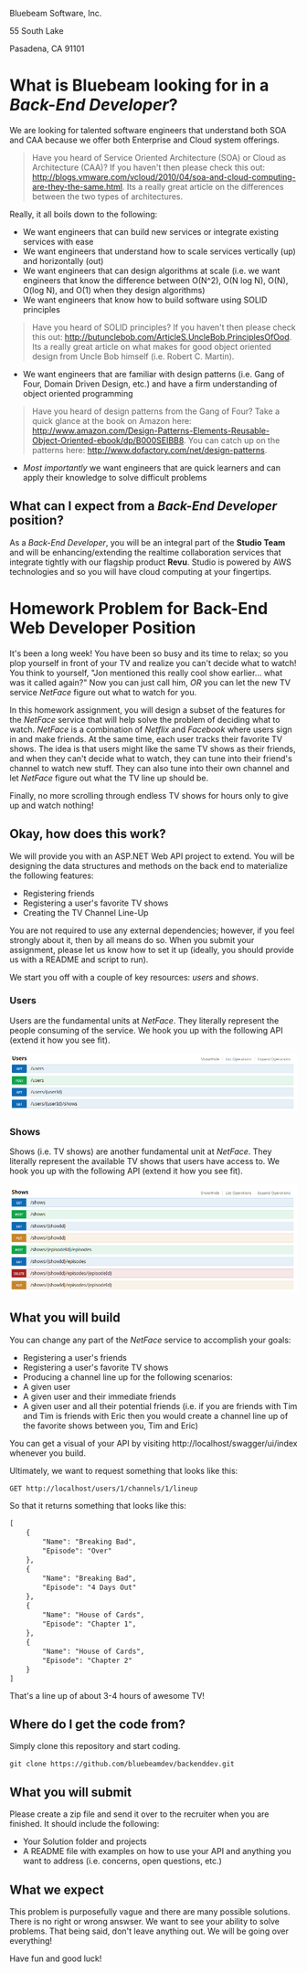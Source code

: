Bluebeam Software, Inc.

55 South Lake

Pasadena, CA 91101

# What is Bluebeam looking for in a *Back-End Developer*?

We are looking for talented software engineers that understand both SOA and CAA because we offer both Enterprise and Cloud system offerings.

> Have you heard of Service Oriented Architecture (SOA) or Cloud as Architecture (CAA)? If you haven't then please check this out: http://blogs.vmware.com/vcloud/2010/04/soa-and-cloud-computing-are-they-the-same.html. Its a really great article on the differences between the two types of architectures.

Really, it all boils down to the following:
* We want engineers that can build new services or integrate existing services with ease
* We want engineers that understand how to scale services vertically (up) and horizontally (out)
* We want engineers that can design algorithms at scale (i.e. we want engineers that know the difference between O(N^2), O(N log N), O(N), O(log N), and O(1) when they design algorithms)
* We want engineers that know how to build software using SOLID principles

> Have you heard of SOLID principles? If you haven't then please check this out: http://butunclebob.com/ArticleS.UncleBob.PrinciplesOfOod. Its a really great article on what makes for good object oriented design from Uncle Bob himself (i.e. Robert C. Martin).

* We want engineers that are familiar with design patterns (i.e. Gang of Four, Domain Driven Design, etc.) and have a firm understanding of object oriented programming

> Have you heard of design patterns from the Gang of Four? Take a quick glance at the book on Amazon here: http://www.amazon.com/Design-Patterns-Elements-Reusable-Object-Oriented-ebook/dp/B000SEIBB8. You can catch up on the patterns here: http://www.dofactory.com/net/design-patterns.

* *Most importantly* we want engineers that are quick learners and can apply their knowledge to solve difficult problems

## What can I expect from a *Back-End Developer* position?

As a *Back-End Developer*, you will be an integral part of the **Studio Team** and will be enhancing/extending the realtime collaboration services that integrate tightly with our flagship product **Revu**. Studio is powered by AWS technologies and so you will have cloud computing at your fingertips.

# Homework Problem for Back-End Web Developer Position

It's been a long week! You have been so busy and its time to relax; so you plop yourself in front of your TV and realize you can't decide what to watch! You think to yourself, "Jon mentioned this really cool show earlier... what was it called again?" Now you can just call him, *OR* you can let the new TV service *NetFace* figure out what to watch for you.

In this homework assignment, you will design a subset of the features for the *NetFace* service that will help solve the problem of deciding what to watch. *NetFace* is a combination of *Netflix* and *Facebook* where users sign in and make friends. At the same time, each user tracks their favorite TV shows. The idea is that users might like the same TV shows as their friends, and when they can't decide what to watch, they can tune into their friend's channel to watch new stuff. They can also tune into their own channel and let *NetFace* figure out what the TV line up should be.

Finally, no more scrolling through endless TV shows for hours only to give up and watch nothing!

## Okay, how does this work?

We will provide you with an ASP.NET Web API project to extend. You will be designing the data structures and methods on the back end to materialize the following features:
* Registering friends
* Registering a user's favorite TV shows
* Creating the TV Channel Line-Up

You are not required to use any external dependencies; however, if you feel strongly about it, then by all means do so.
When you submit your assignment, please let us know how to set it up (ideally, you should provide us with a README and script to run).

We start you off with a couple of key resources: *users* and *shows*.

### Users

Users are the fundamental units at *NetFace*. They literally represent the people consuming of the service. We hook you up with the following API (extend it how you see fit).

![](images/users.png)

### Shows

Shows (i.e. TV shows) are another fundamental unit at *NetFace*. They literally represent the available TV shows that users have access to. We hook you up with the following API (extend it how you see fit).

![](images/shows.png)


## What you will build

You can change any part of the *NetFace* service to accomplish your goals:
* Registering a user's friends
* Registering a user's favorite TV shows
* Producing a channel line up for the following scenarios:
 * A given user
 * A given user and their immediate friends
 * A given user and all their potential friends (i.e. if you are friends with Tim and Tim is friends with Eric then you would create a channel line up of the favorite shows between you, Tim and Eric)

You can get a visual of your API by visiting http://localhost/swagger/ui/index whenever you build.

Ultimately, we want to request something that looks like this:
```
GET http://localhost/users/1/channels/1/lineup
```
So that it returns something that looks like this:
```
[
    {
        "Name": "Breaking Bad",
        "Episode": "Over"
    },
    {
        "Name": "Breaking Bad",
        "Episode": "4 Days Out"
    },
    {
        "Name": "House of Cards",
        "Episode": "Chapter 1",
    },
    {
        "Name": "House of Cards",
        "Episode": "Chapter 2"
    }
]
```

That's a line up of about 3-4 hours of awesome TV!

## Where do I get the code from?

Simply clone this repository and start coding.

```
git clone https://github.com/bluebeamdev/backenddev.git
```

## What you will submit

Please create a zip file and send it over to the recruiter when you are finished. It should include the following:
* Your Solution folder and projects
* A README file with examples on how to use your API and anything you want to address (i.e. concerns, open questions, etc.)

## What we expect

This problem is purposefully vague and there are many possible solutions.
There is no right or wrong answser. We want to see your ability to solve problems.
That being said, don't leave anything out. We will be going over everything!

Have fun and good luck!
